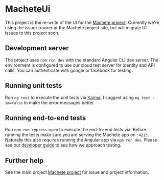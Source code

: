 # MacheteUi

This project is the re-write of the UI for the [Machete project](https://github.com/savagelearning/machete). Currently we're using the issuer tracker at the Machete project site, but will migrate UI issues to this project soon.

## Development server

The project uses `npm run dev` with the standard Angular CLI dev server. The environment is configured to use our cloud test server for identity and API calls.  You can authenticate with google or facebook for testing.

## Running unit tests

Run `ng test` to execute the unit tests via [Karma](https://karma-runner.github.io). I suggest using `ng test -sm=false` to make the error messages better.

## Running end-to-end tests

Run `npm run cypress:open` to execute the end-to-end tests via.
Before running the tests make sure you are serving the Machete app on `:4213`.
Naturally this also requires running the Angular app via `npm run dev`. Please see our [developer guide](/DEVELOPER.md) to see how we approach testing.

## Further help
See the main project [Machete project](https://github.com/savagelearning/machete) for issue and project information.
